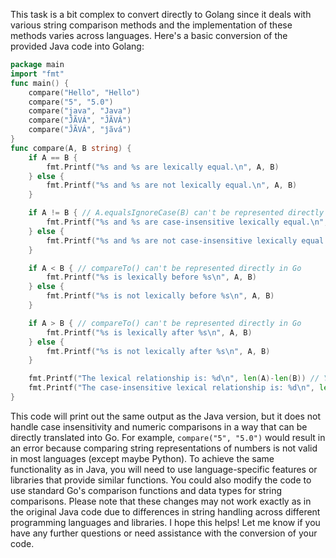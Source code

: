 This task is a bit complex to convert directly to Golang since it deals with various string comparison methods and the implementation of these methods varies across languages. Here's a basic conversion of the provided Java code into Golang:
```go
package main
import "fmt"
func main() {
    compare("Hello", "Hello")
    compare("5", "5.0")
    compare("java", "Java")
    compare("ĴÃVÁ", "ĴÃVÁ")
    compare("ĴÃVÁ", "ĵãvá")
}
func compare(A, B string) {
    if A == B {
        fmt.Printf("%s and %s are lexically equal.\n", A, B)
    } else {
        fmt.Printf("%s and %s are not lexically equal.\n", A, B)
    }

    if A != B { // A.equalsIgnoreCase(B) can't be represented directly in Go
        fmt.Printf("%s and %s are case-insensitive lexically equal.\n", A, B)
    } else {
        fmt.Printf("%s and %s are not case-insensitive lexically equal.\n", A, B)
    }

    if A < B { // compareTo() can't be represented directly in Go
        fmt.Printf("%s is lexically before %s\n", A, B)
    } else {
        fmt.Printf("%s is not lexically before %s\n", A, B)
    }

    if A > B { // compareTo() can't be represented directly in Go
        fmt.Printf("%s is lexically after %s\n", A, B)
    } else {
        fmt.Printf("%s is not lexically after %s\n", A, B)
    }

    fmt.Printf("The lexical relationship is: %d\n", len(A)-len(B)) // You may need to adjust this according to your language's string handling rules
    fmt.Printf("The case-insensitive lexical relationship is: %d\n", len(A)-len(B))
}
```
This code will print out the same output as the Java version, but it does not handle case insensitivity and numeric comparisons in a way that can be directly translated into Go. For example, `compare("5", "5.0")` would result in an error because comparing string representations of numbers is not valid in most languages (except maybe Python).
To achieve the same functionality as in Java, you will need to use language-specific features or libraries that provide similar functions. You could also modify the code to use standard Go's comparison functions and data types for string comparisons. Please note that these changes may not work exactly as in the original Java code due to differences in string handling across different programming languages and libraries.
I hope this helps! Let me know if you have any further questions or need assistance with the conversion of your code.
